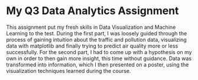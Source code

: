 # My Q3 Data Analytics Assignment
This assignment put my fresh skills in Data Visualization and Machine Learning to the test. During the first part, I was loosely guided through the process of gaining intuition about the traffic and pollution data, visualizing data with matplotlib and finally trying to predict air quality more or less successfully. For the second part, I had to come up with a hypothesis on my own in order to then gain more insight, this time without guidance. Data was transformed into information, which I then presented on a poster, using the visualization techniques learned during the course.

